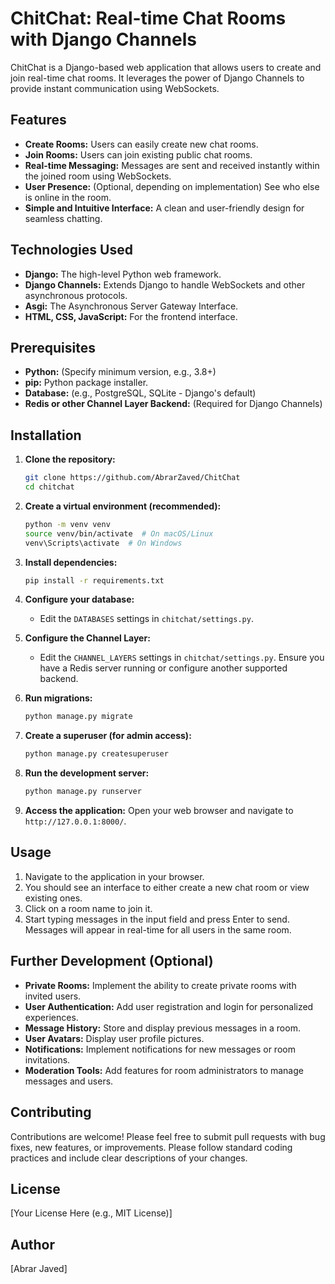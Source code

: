 # ChitChat: Real-time Chat Rooms with Django Channels

ChitChat is a Django-based web application that allows users to create and join real-time chat rooms. It leverages the power of Django Channels to provide instant communication using WebSockets.

## Features

* **Create Rooms:** Users can easily create new chat rooms.
* **Join Rooms:** Users can join existing public chat rooms.
* **Real-time Messaging:** Messages are sent and received instantly within the joined room using WebSockets.
* **User Presence:** (Optional, depending on implementation) See who else is online in the room.
* **Simple and Intuitive Interface:** A clean and user-friendly design for seamless chatting.

## Technologies Used

* **Django:** The high-level Python web framework.
* **Django Channels:** Extends Django to handle WebSockets and other asynchronous protocols.
* **Asgi:** The Asynchronous Server Gateway Interface.
* **HTML, CSS, JavaScript:** For the frontend interface.

## Prerequisites

* **Python:** (Specify minimum version, e.g., 3.8+)
* **pip:** Python package installer.
* **Database:** (e.g., PostgreSQL, SQLite - Django's default)
* **Redis or other Channel Layer Backend:** (Required for Django Channels)

## Installation

1.  **Clone the repository:**
    ```bash
    git clone https://github.com/AbrarZaved/ChitChat
    cd chitchat
    ```

2.  **Create a virtual environment (recommended):**
    ```bash
    python -m venv venv
    source venv/bin/activate  # On macOS/Linux
    venv\Scripts\activate  # On Windows
    ```

3.  **Install dependencies:**
    ```bash
    pip install -r requirements.txt
    ```

4.  **Configure your database:**
    * Edit the `DATABASES` settings in `chitchat/settings.py`.

5.  **Configure the Channel Layer:**
    * Edit the `CHANNEL_LAYERS` settings in `chitchat/settings.py`. Ensure you have a Redis server running or configure another supported backend.

6.  **Run migrations:**
    ```bash
    python manage.py migrate
    ```

7.  **Create a superuser (for admin access):**
    ```bash
    python manage.py createsuperuser
    ```

8.  **Run the development server:**
    ```bash
    python manage.py runserver
    ```


9. **Access the application:** Open your web browser and navigate to `http://127.0.0.1:8000/`.

## Usage

1.  Navigate to the application in your browser.
2.  You should see an interface to either create a new chat room or view existing ones.
3.  Click on a room name to join it.
4.  Start typing messages in the input field and press Enter to send. Messages will appear in real-time for all users in the same room.

## Further Development (Optional)

* **Private Rooms:** Implement the ability to create private rooms with invited users.
* **User Authentication:** Add user registration and login for personalized experiences.
* **Message History:** Store and display previous messages in a room.
* **User Avatars:** Display user profile pictures.
* **Notifications:** Implement notifications for new messages or room invitations.
* **Moderation Tools:** Add features for room administrators to manage messages and users.

## Contributing

Contributions are welcome! Please feel free to submit pull requests with bug fixes, new features, or improvements. Please follow standard coding practices and include clear descriptions of your changes.

## License

[Your License Here (e.g., MIT License)]

## Author

[Abrar Javed]

